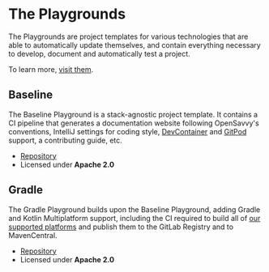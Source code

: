 # The Playgrounds

The Playgrounds are project templates for various technologies that are able to automatically update themselves, and contain everything necessary to develop, document and automatically test a project.

To learn more, [visit them](https://gitlab.com/opensavvy/playgrounds).

## Baseline

The Baseline Playground is a stack-agnostic project template. It contains a CI pipeline that generates a documentation website following OpenSavvy's conventions, IntelliJ settings for coding style, [DevContainer](https://containers.dev/) and [GitPod](https://www.gitpod.io/) support, a contributing guide, etc.

<div class="grid cards" markdown>

- [Repository](https://gitlab.com/opensavvy/playgrounds/baseline)
- Licensed under **Apache 2.0**

</div>

## Gradle

The Gradle Playground builds upon the Baseline Playground, adding Gradle and Kotlin Multiplatform support, including the CI required to build all of [our supported platforms](../libraries/supported-platforms.md) and publish them to the GitLab Registry and to MavenCentral.

<div class="grid cards" markdown>

- [Repository](https://gitlab.com/opensavvy/playgrounds/gradle)
- Licensed under **Apache 2.0**

</div>
